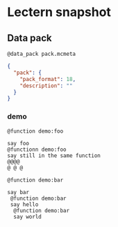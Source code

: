 # Lectern snapshot

## Data pack

`@data_pack pack.mcmeta`

```json
{
  "pack": {
    "pack_format": 18,
    "description": ""
  }
}
```

### demo

`@function demo:foo`

```mcfunction
say foo
@functionn demo:foo
say still in the same function
@@@@
@ @ @
```

`@function demo:bar`

```mcfunction
say bar
 @function demo:bar
 say hello
  @function demo:bar
  say world
```
